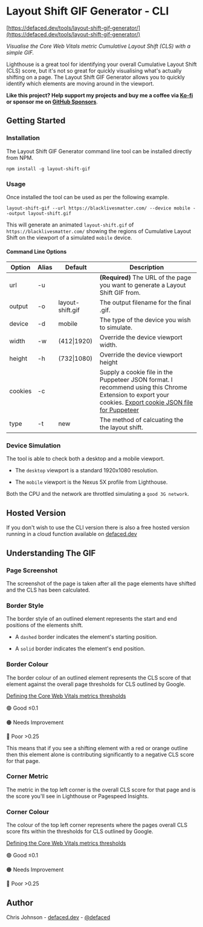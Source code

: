# Layout Shift GIF Generator - CLI

[https://defaced.dev/tools/layout-shift-gif-generator/](https://defaced.dev/tools/layout-shift-gif-generator/)

_Visualise the Core Web Vitals metric Cumulative Layout Shift (CLS) with a simple GIF._

Lighthouse is a great tool for identifying your overall Cumulative Layout Shift (CLS) score, but it's not so great for quickly visualising what's actually shifting on a page. The Layout Shift GIF Generator allows you to quickly identify which elements are moving around in the viewport.

**Like this project? Help support my projects and buy me a coffee via [Ko-fi](https://ko-fi.com/defaced) or sponsor me on [GitHub Sponsors](https://github.com/sponsors/workeffortwaste/)**.

## Getting Started

### Installation

The Layout Shift GIF Generator command line tool can be installed directly from NPM.

`npm install -g layout-shift-gif`

### Usage

Once installed the tool can be used as per the following example.

`layout-shift-gif --url https://blacklivesmatter.com/ --device mobile --output layout-shift.gif`

This will generate an animated `layout-shift.gif` of `https://blacklivesmatter.com/` showing the regions of Cumulative Layout Shift on the viewport of a simulated `mobile` device.

#### Command Line Options


| Option  | Alias | Default          | Description                                                                                                                                                                                                                                                                                                                                            |
|-----------|-------|------------------|--------------------------------------------------------------------------------------------------------------------------------------------------------------------------------------------------------------------------------------------------------------------------------------------------------------------------------------------------------|
| url     | -u    |                  | **(Required)** The URL of the page you want to generate a Layout Shift GIF from.                                                                                                                                                                                                                                                                       |
| output  | -o    | layout-shift.gif | The output filename for the final .gif.                                                                                                                                                                                                                                                                                                                |
| device  | -d    | mobile           | The type of the device you wish to simulate.                                                                                                                                                                                                                                                                                                           |
| width   | -w    | (412\|1920)      | Override the device viewport width.                                                                                                                                                                                                                                                                                                                    |
| height  | -h    | (732\|1080)      | Override the device viewport height                                                                                                                                                                                                                                                                                                                    |
| cookies | -c    |                  | Supply a cookie file in the Puppeteer JSON format. I recommend using this Chrome Extension to export your cookies. [Export cookie JSON file for Puppeteer](https://chrome.google.com/webstore/detail/%E3%82%AF%E3%83%83%E3%82%AD%E3%83%BCjson%E3%83%95%E3%82%A1%E3%82%A4%E3%83%AB%E5%87%BA%E5%8A%9B-for-puppet/nmckokihipjgplolmcmjakknndddifde?hl=en) |
| type    | -t    | new              | The method of calcuating the the layout shift.                                                                                                                                                                                                                                                                                                         |
### Device Simulation

The tool is able to check both a desktop and a mobile viewport.

- The `desktop` viewport is a standard 1920x1080 resolution.

- The `mobile` viewport is the Nexus 5X profile from Lighthouse.

Both the CPU and the network are throttled simulating a `good 3G network`.

## Hosted Version

If you don't wish to use the CLI version there is also a free hosted version running in a cloud function available on [defaced.dev](https://defaced.dev/tools/layout-shift-gif-generator/)

## Understanding The GIF

### Page Screenshot

The screenshot of the page is taken after all the page elements have shifted and the CLS has been calculated.

### Border Style

The border style of an outlined element represents the start and end positions of the elements shift.

- A `dashed` border indicates the element's starting position.

- A `solid` border indicates the element's end position.

### Border Colour

The border colour of an outlined element represents the CLS score of that element against the overall page thresholds for CLS outlined by Google. 

[Defining the Core Web Vitals metrics thresholds](https://web.dev/defining-core-web-vitals-thresholds/)

🟢 Good ≤0.1  

🟠 Needs Improvement 	

🔴 Poor >0.25 

This means that if you see a shifting element with a red or orange outline then this element alone is contributing significantly to a negative CLS score for that page.

### Corner Metric

The metric in the top left corner is the overall CLS score for that page and is the score you'll see in Lighthouse or Pagespeed Insights.

### Corner Colour

The colour of the top left corner represents where the pages overall CLS score fits within the thresholds for CLS outlined by Google.

[Defining the Core Web Vitals metrics thresholds](https://web.dev/defining-core-web-vitals-thresholds/)

🟢 Good ≤0.1  

🟠 Needs Improvement 	

🔴 Poor >0.25 

## Author

Chris Johnson - [defaced.dev](https://defaced.dev) - [@defaced](http://twitter.co.uk/defaced/)
            
